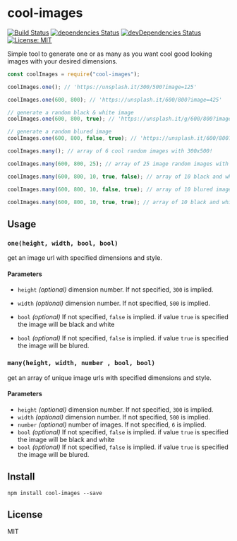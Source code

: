 # cool-images

[![Build Status](https://travis-ci.org/YahiaElTai/cool-images.svg?branch=master)](https://travis-ci.org/YahiaElTai/cool-images) [![dependencies Status](https://david-dm.org/YahiaElTai/cool-images/status.svg)](https://david-dm.org/YahiaElTai/cool-images) [![devDependencies Status](https://david-dm.org/YahiaElTai/cool-images/dev-status.svg)](https://david-dm.org/YahiaElTai/cool-images?type=dev) [![License: MIT](https://img.shields.io/badge/License-MIT-blue.svg)](https://opensource.org/licenses/MIT)

Simple tool to generate one or as many as you want cool good looking images with your desired dimensions.

```js
const coolImages = require("cool-images");

coolImages.one(); // 'https://unsplash.it/300/500?image=125'

coolImages.one(600, 800); // 'https://unsplash.it/600/800?image=425'

// generate a random black & white image
coolImages.one(600, 800, true); // 'https://unsplash.it/g/600/800?image=300'

// generate a random blured image
coolImages.one(600, 800, false, true); // 'https://unsplash.it/600/800?image=300&blur'

coolImages.many(); // array of 6 cool random images with 300x500!

coolImages.many(600, 800, 25); // array of 25 image random images with 600x800!

coolImages.many(600, 800, 10, true, false); // array of 10 black and white images!

coolImages.many(600, 800, 10, false, true); // array of 10 blured images!

coolImages.many(600, 800, 10, true, true); // array of 10 black and white blured images! go crazy.
```

## Usage

### `one(height, width, bool, bool)`

get an image url with specified dimensions and style.

#### Parameters

- `height` _(optional)_ dimension number. If not specified, `300` is implied.
- `width` _(optional)_ dimension number. If not specified, `500` is implied.

- `bool` _(optional)_ If not specified, `false` is implied. if value `true` is specified the image will be black
  and white
- `bool` _(optional)_ If not specified, `false` is implied. if value `true` is specified the image will be
  blured.

### `many(height, width, number , bool, bool)`

get an array of unique image urls with specified dimensions and style.

#### Parameters

- `height` _(optional)_ dimension number. If not specified, `300` is implied.
- `width` _(optional)_ dimension number. If not specified, `500` is implied.
- `number` _(optional)_ number of images. If not specified, `6` is implied.
- `bool` _(optional)_ If not specified, `false` is implied. if value `true` is specified the image will be black
  and white
- `bool` _(optional)_ If not specified, `false` is implied. if value `true` is specified the image will be
  blured.

## Install

`npm install cool-images --save`

## License

MIT
